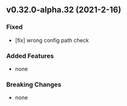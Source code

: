 ## v0.32.0-alpha.32 (2021-2-16)

### Fixed

- [fix] wrong config path check

### Added Features

- none

### Breaking Changes

- none

  